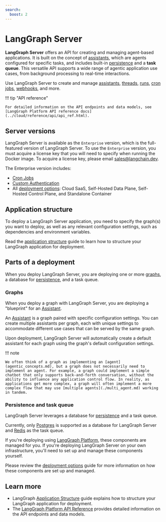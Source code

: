 ```yaml
---
search:
  boost: 2
---
```


# LangGraph Server

**LangGraph Server** offers an API for creating and managing agent-based applications. It is built on the concept of [assistants](assistants.md), which are agents configured for specific tasks, and includes built-in [persistence](persistence.md#memory-store) and a **task queue**. This versatile API supports a wide range of agentic application use cases, from background processing to real-time interactions.

Use LangGraph Server to create and manage [assistants](assistants.md), [threads](./persistence.md#threads), [runs](./assistants.md#execution), [cron jobs](../cloud/concepts/cron_jobs.md), [webhooks](../cloud/concepts/webhooks.md), and more.

!!! tip "API reference"
  
    For detailed information on the API endpoints and data models, see [LangGraph Platform API reference docs](../cloud/reference/api/api_ref.html).

## Server versions

LangGraph Server is available as the `Enterprise` version, which is the full-featured version of LangGraph Server. To use the `Enterprise` version, you must acquire a license key that you will need to specify when running the Docker image. To acquire a license key, please email sales@langchain.dev.

The Enterprise version includes:
- [Cron Jobs](../cloud/concepts/cron_jobs.md)
- [Custom Authentication](../concepts/auth.md)
- All [deployment options](../concepts/deployment_options.md): Cloud SaaS, Self-Hosted Data Plane, Self-Hosted Control Plane, and Standalone Container

## Application structure

To deploy a LangGraph Server application, you need to specify the graph(s) you want to deploy, as well as any relevant configuration settings, such as dependencies and environment variables.

Read the [application structure](./application_structure.md) guide to learn how to structure your LangGraph application for deployment.

## Parts of a deployment

When you deploy LangGraph Server, you are deploying one or more [graphs](#graphs), a database for [persistence](persistence.md), and a task queue.

### Graphs

When you deploy a graph with LangGraph Server, you are deploying a "blueprint" for an [Assistant](assistants.md). 

An [Assistant](assistants.md) is a graph paired with specific configuration settings. You can create multiple assistants per graph, each with unique settings to accommodate different use cases
that can be served by the same graph.

Upon deployment, LangGraph Server will automatically create a default assistant for each graph using the graph's default configuration settings.

!!! note

    We often think of a graph as implementing an [agent](agentic_concepts.md), but a graph does not necessarily need to implement an agent. For example, a graph could implement a simple
    chatbot that only supports back-and-forth conversation, without the ability to influence any application control flow. In reality, as applications get more complex, a graph will often implement a more complex flow that may use [multiple agents](./multi_agent.md) working in tandem.

### Persistence and task queue

LangGraph Server leverages a database for [persistence](persistence.md) and a task queue.

Currently, only [Postgres](https://www.postgresql.org/) is supported as a database for LangGraph Server and [Redis](https://redis.io/) as the task queue.

If you're deploying using [LangGraph Platform](./langgraph_cloud.md), these components are managed for you. If you're deploying LangGraph Server on your own infrastructure, you'll need to set up and manage these components yourself.

Please review the [deployment options](./deployment_options.md) guide for more information on how these components are set up and managed.

## Learn more

* LangGraph [Application Structure](./application_structure.md) guide explains how to structure your LangGraph application for deployment.
* The [LangGraph Platform API Reference](../cloud/reference/api/api_ref.html) provides detailed information on the API endpoints and data models.
